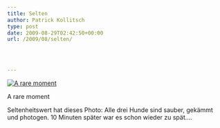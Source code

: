 ```yaml
---
title: Selten
author: Patrick Kollitsch
type: post
date: 2009-08-29T02:42:50+00:00
url: /2009/08/selten/




---
```

<div class="flickr">
  <a href="http://www.flickr.com/photos/schreibblogade/3856568848/" title="A rare moment"><img src="//farm4.static.flickr.com/3478/3856568848_54efa57285.jpg" alt="A rare moment" /></a></p> 
  
  <p>
    A rare moment
  </p>
</div>

Seltenheitswert hat dieses Photo: Alle drei Hunde sind sauber, gekämmt und photogen. 10 Minuten später war es schon wieder zu spät....
